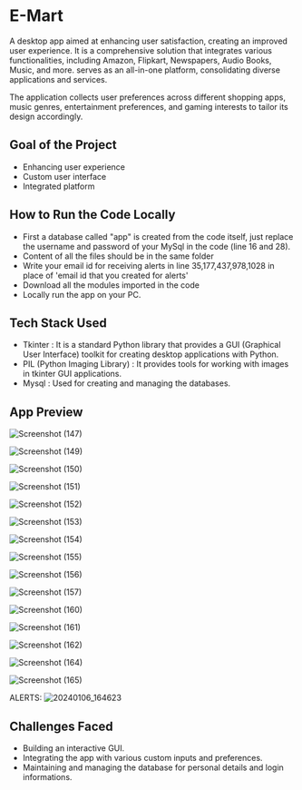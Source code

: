 # E-Mart
 A desktop app aimed at enhancing user satisfaction, creating an improved user experience.
 It is a comprehensive solution that integrates various functionalities, including Amazon, Flipkart, Newspapers, Audio Books, Music, and more.
 serves as an all-in-one platform, consolidating diverse applications and services.

 The application collects user preferences across different shopping apps, music genres, entertainment preferences, and gaming interests to tailor its design 
 accordingly.
 
 ## Goal of the Project
 - Enhancing user experience
 - Custom user interface
 - Integrated platform

## How to Run the Code Locally
- First a database called "app" is created from the code itself, just replace the username and password of your MySql in the code (line 16 and 28).
- Content of all the files should be in the same folder
- Write your email id for receiving alerts in line 35,177,437,978,1028 in place of 'email id that you created for alerts'
- Download all the modules imported in the code
- Locally run the app on your PC.

## Tech Stack Used
- Tkinter : It is a standard Python library that provides a GUI (Graphical User Interface) toolkit for creating desktop applications with Python.
- PIL (Python Imaging Library) : It provides tools for working with images in tkinter GUI applications.
- Mysql : Used for creating and managing the databases.

## App Preview
![Screenshot (147)](https://github.com/sumanyu-sharma-mk42/E-Mart/assets/122262294/58d22d95-adee-456f-bf39-0dc1a4949b5c)

![Screenshot (149)](https://github.com/sumanyu-sharma-mk42/E-Mart/assets/122262294/1acb6fc1-9746-4d9e-ba2a-94ad20ce7de4)

![Screenshot (150)](https://github.com/sumanyu-sharma-mk42/E-Mart/assets/122262294/10e96908-311e-463f-a83b-130630e69b80)

![Screenshot (151)](https://github.com/sumanyu-sharma-mk42/E-Mart/assets/122262294/7a3a6bae-9535-41ec-8a18-2ce3ca1845c3)

![Screenshot (152)](https://github.com/sumanyu-sharma-mk42/E-Mart/assets/122262294/cef41f14-57a6-438b-94ab-fb7c02b9c912)

![Screenshot (153)](https://github.com/sumanyu-sharma-mk42/E-Mart/assets/122262294/a96ce5b1-7b34-47dd-81f5-3a08307db695)

![Screenshot (154)](https://github.com/sumanyu-sharma-mk42/E-Mart/assets/122262294/9bd8f050-4f17-4d72-b484-4e6c2fab3283)

![Screenshot (155)](https://github.com/sumanyu-sharma-mk42/E-Mart/assets/122262294/19f5e329-302e-4391-a8b7-eab24f4dec21)

![Screenshot (156)](https://github.com/sumanyu-sharma-mk42/E-Mart/assets/122262294/98cb571d-c668-4b1d-96d0-26e7294d067a)

![Screenshot (157)](https://github.com/sumanyu-sharma-mk42/E-Mart/assets/122262294/012a1b68-1a88-48f8-95df-174520f8d020)

![Screenshot (160)](https://github.com/sumanyu-sharma-mk42/E-Mart/assets/122262294/f02ee402-cdb5-462f-9b4e-828807e9e942)

![Screenshot (161)](https://github.com/sumanyu-sharma-mk42/E-Mart/assets/122262294/aab71f0f-9348-43cf-ae84-1e2d9b75c71a)

![Screenshot (162)](https://github.com/sumanyu-sharma-mk42/E-Mart/assets/122262294/1a17b6a6-062b-4e95-89b0-e4c196960ad6)

![Screenshot (164)](https://github.com/sumanyu-sharma-mk42/E-Mart/assets/122262294/98ccdd26-5a8a-4f9b-95ed-2d31ccaa56b7)

![Screenshot (165)](https://github.com/sumanyu-sharma-mk42/E-Mart/assets/122262294/b47a8e6b-9d9a-446d-ab36-01a3c3d5fe87)

ALERTS:
![20240106_164623](https://github.com/sumanyu-sharma-mk42/E-Mart/assets/122262294/2522752d-9080-4731-865e-efe7cbb603e8)

## Challenges Faced
- Building an interactive GUI.
- Integrating the app with various custom inputs and preferences.
- Maintaining and managing the database for personal details and login informations.



